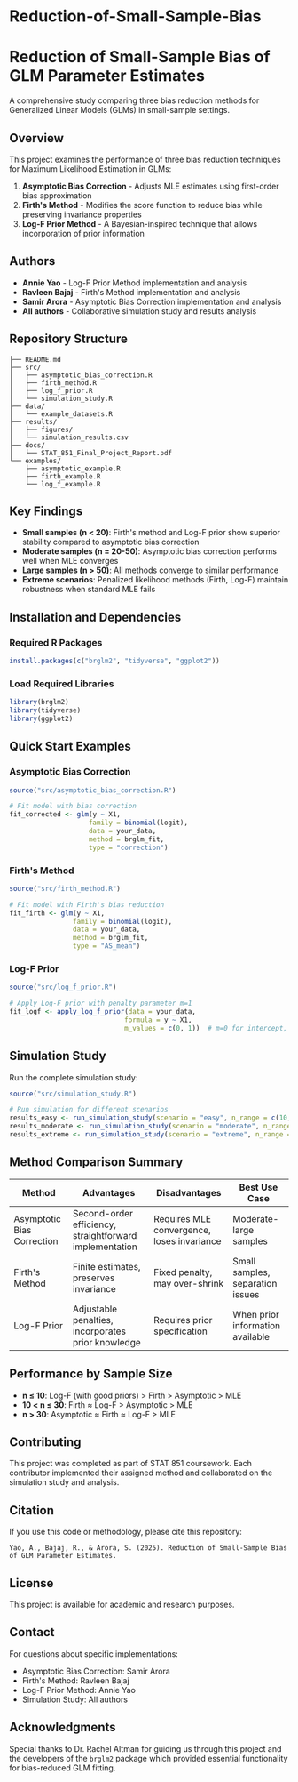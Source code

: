 # Reduction-of-Small-Sample-Bias

# Reduction of Small-Sample Bias of GLM Parameter Estimates

A comprehensive study comparing three bias reduction methods for Generalized Linear Models (GLMs) in small-sample settings.

## Overview

This project examines the performance of three bias reduction techniques for Maximum Likelihood Estimation in GLMs:

1. **Asymptotic Bias Correction** - Adjusts MLE estimates using first-order bias approximation
2. **Firth's Method** - Modifies the score function to reduce bias while preserving invariance properties
3. **Log-F Prior Method** - A Bayesian-inspired technique that allows incorporation of prior information

## Authors

- **Annie Yao** - Log-F Prior Method implementation and analysis
- **Ravleen Bajaj**  - Firth's Method implementation and analysis  
- **Samir Arora** - Asymptotic Bias Correction implementation and analysis
- **All authors** - Collaborative simulation study and results analysis

## Repository Structure

```
├── README.md
├── src/
│   ├── asymptotic_bias_correction.R
│   ├── firth_method.R
│   ├── log_f_prior.R
│   └── simulation_study.R
├── data/
│   └── example_datasets.R
├── results/
│   ├── figures/
│   └── simulation_results.csv
├── docs/
│   └── STAT_851_Final_Project_Report.pdf
└── examples/
    ├── asymptotic_example.R
    ├── firth_example.R
    └── log_f_example.R
```

## Key Findings

- **Small samples (n < 20)**: Firth's method and Log-F prior show superior stability compared to asymptotic bias correction
- **Moderate samples (n = 20-50)**: Asymptotic bias correction performs well when MLE converges
- **Large samples (n > 50)**: All methods converge to similar performance
- **Extreme scenarios**: Penalized likelihood methods (Firth, Log-F) maintain robustness when standard MLE fails

## Installation and Dependencies

### Required R Packages

```r
install.packages(c("brglm2", "tidyverse", "ggplot2"))
```

### Load Required Libraries

```r
library(brglm2)
library(tidyverse)
library(ggplot2)
```

## Quick Start Examples

### Asymptotic Bias Correction
```r
source("src/asymptotic_bias_correction.R")

# Fit model with bias correction
fit_corrected <- glm(y ~ X1, 
                    family = binomial(logit), 
                    data = your_data,
                    method = brglm_fit, 
                    type = "correction")
```

### Firth's Method
```r
source("src/firth_method.R")

# Fit model with Firth's bias reduction
fit_firth <- glm(y ~ X1, 
                family = binomial(logit), 
                data = your_data,
                method = brglm_fit, 
                type = "AS_mean")
```

### Log-F Prior
```r
source("src/log_f_prior.R")

# Apply Log-F prior with penalty parameter m=1
fit_logf <- apply_log_f_prior(data = your_data, 
                             formula = y ~ X1, 
                             m_values = c(0, 1))  # m=0 for intercept, m=1 for X1
```

## Simulation Study

Run the complete simulation study:

```r
source("src/simulation_study.R")

# Run simulation for different scenarios
results_easy <- run_simulation_study(scenario = "easy", n_range = c(10, 20, 30, 50, 100))
results_moderate <- run_simulation_study(scenario = "moderate", n_range = c(10, 20, 30, 50, 100))
results_extreme <- run_simulation_study(scenario = "extreme", n_range = c(10, 20, 30, 50, 100))
```

## Method Comparison Summary

| Method | Advantages | Disadvantages | Best Use Case |
|--------|------------|---------------|---------------|
| Asymptotic Bias Correction | Second-order efficiency, straightforward implementation | Requires MLE convergence, loses invariance | Moderate-large samples |
| Firth's Method | Finite estimates, preserves invariance | Fixed penalty, may over-shrink | Small samples, separation issues |
| Log-F Prior | Adjustable penalties, incorporates prior knowledge | Requires prior specification | When prior information available |

## Performance by Sample Size

- **n ≤ 10**: Log-F (with good priors) > Firth > Asymptotic > MLE
- **10 < n ≤ 30**: Firth ≈ Log-F > Asymptotic > MLE  
- **n > 30**: Asymptotic ≈ Firth ≈ Log-F > MLE

## Contributing

This project was completed as part of STAT 851 coursework. Each contributor implemented their assigned method and collaborated on the simulation study and analysis.

## Citation

If you use this code or methodology, please cite this repository:

```
Yao, A., Bajaj, R., & Arora, S. (2025). Reduction of Small-Sample Bias of GLM Parameter Estimates. 
```

## License

This project is available for academic and research purposes.

## Contact

For questions about specific implementations:
- Asymptotic Bias Correction: Samir Arora
- Firth's Method: Ravleen Bajaj  
- Log-F Prior Method: Annie Yao
- Simulation Study: All authors

## Acknowledgments

Special thanks to Dr. Rachel Altman for guiding us through this project and the developers of the `brglm2` package which provided essential functionality for bias-reduced GLM fitting.